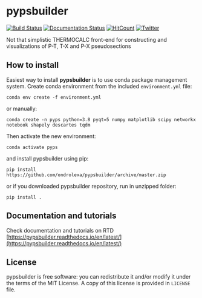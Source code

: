# pypsbuilder

[![Build Status](https://travis-ci.org/ondrolexa/pypsbuilder.svg?branch=master)](https://travis-ci.org/github/ondrolexa/pypsbuilder)
[![Documentation Status](https://readthedocs.org/projects/pypsbuilder/badge/?version=latest)](https://pypsbuilder.readthedocs.io/en/latest/?badge=latest)
[![HitCount](http://hits.dwyl.com/ondrolexa/pypsbuilder.svg)](http://hits.dwyl.com/ondrolexa/pypsbuilder)
[![Twitter](https://img.shields.io/twitter/url?style=social&url=https%3A%2F%2Fgithub.com%2Fondrolexa%2Fpypsbuilder)](https://twitter.com/intent/tweet?text=Wow:&url=https%3A%2F%2Fgithub.com%2Fondrolexa%2Fpypsbuilder)

Not that simplistic THERMOCALC front-end for constructing and visualizations of P-T, T-X and P-X pseudosections

## How to install

Easiest way to install **pypsbuilder** is to use conda package management system. Create conda environment from the included `environment.yml` file:

    conda env create -f environment.yml

or manually:

    conda create -n pyps python=3.8 pyqt=5 numpy matplotlib scipy networkx notebook shapely descartes tqdm

Then activate the new environment:

    conda activate pyps

and install pypsbuilder using pip:

    pip install https://github.com/ondrolexa/pypsbuilder/archive/master.zip

or if you downloaded pypsbuilder repository, run in unzipped folder:

    pip install .

## Documentation and tutorials

Check documentation and tutorials on RTD [https://pypsbuilder.readthedocs.io/en/latest/](https://pypsbuilder.readthedocs.io/en/latest/)

## License

pypsbuilder is free software: you can redistribute it and/or modify it under the terms of the MIT License. A copy of this license is provided in ``LICENSE`` file.

